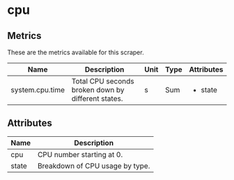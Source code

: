 [comment]: <> (Code generated by mdatagen. DO NOT EDIT.)

# cpu

## Metrics

These are the metrics available for this scraper.

| Name | Description | Unit | Type | Attributes |
| ---- | ----------- | ---- | ---- | ---------- |
| system.cpu.time | Total CPU seconds broken down by different states. | s | Sum | <ul> <li>state</li> </ul> |

## Attributes

| Name | Description |
| ---- | ----------- |
| cpu | CPU number starting at 0. |
| state | Breakdown of CPU usage by type. |
